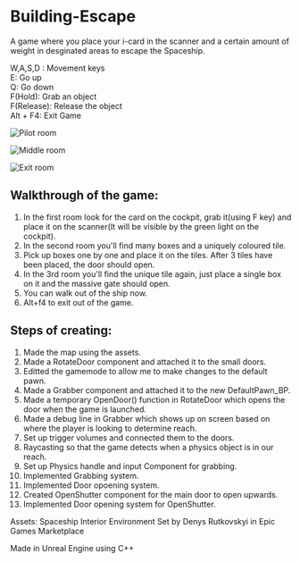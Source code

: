 # Building-Escape

A game where you place your i-card in the scanner and a certain amount of weight in desginated areas to escape the Spaceship.

W,A,S,D : Movement keys  <br>
E: Go up  <br>
Q: Go down  <br>
F(Hold): Grab an object  <br>
F(Release): Release the object  <br>
Alt + F4: Exit Game  <br>

![Pilot room](https://user-images.githubusercontent.com/81677957/124648360-cbd2c700-deb4-11eb-846d-7d3ff2b627ba.png)

![Middle room](https://user-images.githubusercontent.com/81677957/124648478-ec9b1c80-deb4-11eb-8a26-3f128146a36a.png)

![Exit room](https://user-images.githubusercontent.com/81677957/124648502-f3c22a80-deb4-11eb-860a-9a48e24b4299.png)


## Walkthrough of the game:
1. In the first room look for the card on the cockpit, grab it(using F key) and place it on the scanner(It will be visible by the green light on the cockpit).
2. In the second room you'll find many boxes and a uniquely coloured tile.
3. Pick up boxes one by one and place it on the tiles. After 3 tiles have been placed, the door should open.
4. In the 3rd room you'll find the unique tile again, just place a single box on it and the massive gate should open.
5. You can walk out of the ship now.
6. Alt+f4 to exit out of the game.


## Steps of creating:
1. Made the map using the assets.
2. Made a RotateDoor component and attached it to the small doors.
3. Editted the gamemode to allow me to make changes to the default pawn.
4. Made a Grabber component and attached it to the new DefaultPawn_BP.
5. Made a temporary OpenDoor() function in RotateDoor which opens the door when the game is launched.
6. Made a debug line in Grabber which shows up on screen based on where the player is looking to determine reach.
7. Set up trigger volumes and connected them to the doors.
8. Raycasting so that the game detects when a physics object is in our reach.
9. Set up Physics handle and input Component for grabbing.
10. Implemented Grabbing system.
11. Implemented Door opoening system.
12. Created OpenShutter component for the main door to open upwards.
13. Implemented Door opening system for OpenShutter.


Assets: Spaceship Interior Environment Set by Denys Rutkovskyi in Epic Games Marketplace

Made in Unreal Engine using C++
